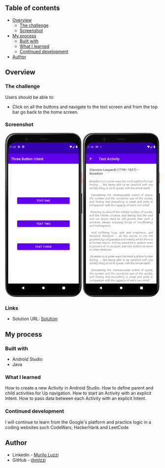## Table of contents

- [Overview](#overview)
    - [The challenge](#the-challenge)
    - [Screenshot](#screenshot)
- [My process](#my-process)
    - [Built with](#built-with)
    - [What I learned](#what-i-learned)
    - [Continued development](#continued-development)
- [Author](#author)

## Overview

### The challenge

Users should be able to:

- Click on all the buttons and navigate to the text screen and from the top bar go back to the home screen.

### Screenshot

![](./screenshot.png)

### Links

- Solution URL: [Solution](https://github.com/mlzzi/three-button-intent-app/)

## My process

### Built with

- Android Studio
- Java

### What I learned

How to create a new Activity in Android Studio.
How to define parent and child activities for Up navigation.
How to start an Activity with an explicit Intent.
How to pass data between each Activity with an explicit Intent.

### Continued development

I will continue to learn from the Google's platform and practice logic in a coding websites such CodeWars, HackerHank and LeetCode

## Author

- Linkedin - [Murilo Luzzi](https://www.linkedin.com/in/muriloluzzi/)
- GitHub - [@mlzzi](https://github.com/mlzzi)